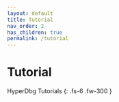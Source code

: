 ```yaml
---
layout: default
title: Tutorial
nav_order: 2
has_children: true
permalink: /tutorial
---
```


# Tutorial

HyperDbg Tutorials
{: .fs-6 .fw-300 }